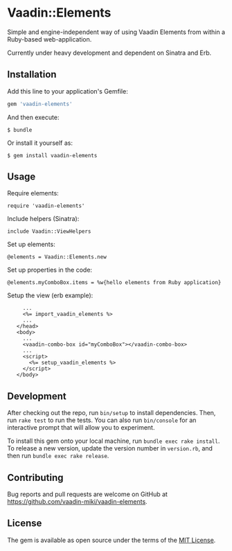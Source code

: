 # Vaadin::Elements

Simple and engine-independent way of using Vaadin Elements from within a Ruby-based web-application.

Currently under heavy development and dependent on Sinatra and Erb.

## Installation

Add this line to your application's Gemfile:

```ruby
gem 'vaadin-elements'
```

And then execute:

    $ bundle

Or install it yourself as:

    $ gem install vaadin-elements

## Usage

Require elements:

`require 'vaadin-elements'`

Include helpers (Sinatra):

`include Vaadin::ViewHelpers`

Set up elements:

`@elements = Vaadin::Elements.new`

Set up properties in the code:

`@elements.myComboBox.items = %w{hello elements from Ruby application}`

Setup the view (erb example):

```<head>
     ...
     <%= import_vaadin_elements %>
     ...
   </head>
   <body>
     ...
     <vaadin-combo-box id="myComboBox"></vaadin-combo-box>
     ...
     <script>
       <%= setup_vaadin_elements %>
     </script>
   </body>
```

## Development

After checking out the repo, run `bin/setup` to install dependencies. Then, run `rake test` to run the tests. You can also run `bin/console` for an interactive prompt that will allow you to experiment.

To install this gem onto your local machine, run `bundle exec rake install`. To release a new version, update the version number in `version.rb`, and then run `bundle exec rake release`.

## Contributing

Bug reports and pull requests are welcome on GitHub at https://github.com/vaadin-miki/vaadin-elements.

## License

The gem is available as open source under the terms of the [MIT License](http://opensource.org/licenses/MIT).

